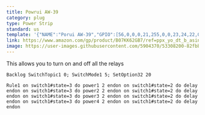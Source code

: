 ```yaml
---
title: Powrui AW-39
category: plug
type: Power Strip
standard: us
template: '{"NAME":"Porui AW-39","GPIO":[56,0,0,0,21,255,0,0,23,24,22,0,9],"FLAG":0,"BASE":18}'
link: https://www.amazon.com/gp/product/B07KK62GB7/ref=ppx_yo_dt_b_asin_title_o00_s00?ie=UTF8&psc=1
image: https://user-images.githubusercontent.com/5904370/53308200-82fbb400-389f-11e9-80a8-6686b28539d4.png
---
```

This allows you to turn on and off all the relays

```
Backlog SwitchTopic1 0; SwitchMode1 5; SetOption32 20
```
```
Rule1 on switch1#state=3 do power1 2 endon on switch1#state=2 do delay endon on switch1#state=3 do power2 2 endon on switch1#state=2 do delay endon on switch1#state=3 do power3 2 endon on switch1#state=2 do delay endon on switch1#state=3 do power4 2 endon on switch1#state=2 do delay endon
```
